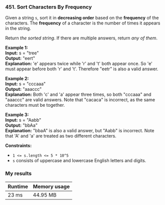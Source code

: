### 451. Sort Characters By Frequency

Given a string `s`, sort it in **decreasing order** based on the **frequency** of the characters. The **frequency** of a character is the number of times it appears in the string.

Return *the sorted string*. If there are multiple answers, return *any of them*.


**Example 1:**  
**Input:** s = "tree"  
**Output:** "eert"  
**Explanation:** 'e' appears twice while 'r' and 't' both appear once.
So 'e' must appear before both 'r' and 't'. Therefore "eetr" is also a valid answer.

**Example 2:**  
**Input:** s = "cccaaa"  
**Output:** "aaaccc"  
**Explanation:** Both 'c' and 'a' appear three times, so both "cccaaa" and "aaaccc" are valid answers.
Note that "cacaca" is incorrect, as the same characters must be together.

**Example 3:**  
**Input:** s = "Aabb"  
**Output:** "bbAa"  
**Explanation:** "bbaA" is also a valid answer, but "Aabb" is incorrect.
Note that 'A' and 'a' are treated as two different characters.


**Constraints:**

- `1 <= s.length <= 5 * 10^5`
- `s` consists of uppercase and lowercase English letters and digits.

### My results
| Runtime | Memory usage |
|---------|--------------|
| 23 ms   | 44.95 MB     |